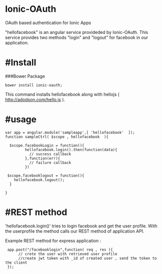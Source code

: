 Ionic-OAuth
===========

OAuth based authentication for Ionic Apps

"hellofacebook" is an angular service provideded by Ionic-OAuth. This service provides two methods "login" and "logout" for facebook in our application.


#Install
==========
###Bower Package

```
bower install ionic-oauth;
```
This command installs hellofacebook along with hellojs ( http://adodson.com/hello.js ).

#usage
======
```
var app = angular.module('sampleapp',[ 'hellofacebook'  ]);
function sampleCtrl( $scope , hellofacebook  ){

  $scope.facebookLogin = function(){
         hellofacebook.login().then(function(data){
           // success callback
         },function(err){
           // failure callback
         })

 $scope.facebooklogout = function(){
    hellofacebook.logout();
  }

}
```

#REST method
============
'hellofacebook.login()' tries to login facebook and get the user profile.
 With the userprofile the method calls our REST method of application API.
 
 Example REST method for express application :
 
 ```
  app.post("/facebooklogin",function( req , res ){
       // crete the user with retrieved user profile
       //create jwt token with _id of created user , send the token to the client
  });
  ```

